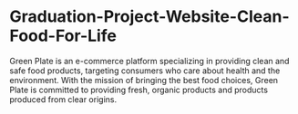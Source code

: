 # Graduation-Project-Website-Clean-Food-For-Life
Green Plate is an e-commerce platform specializing in providing clean and safe food products, targeting consumers who care about health and the environment. With the mission of bringing the best food choices, Green Plate is committed to providing fresh, organic products and products produced from clear origins.
